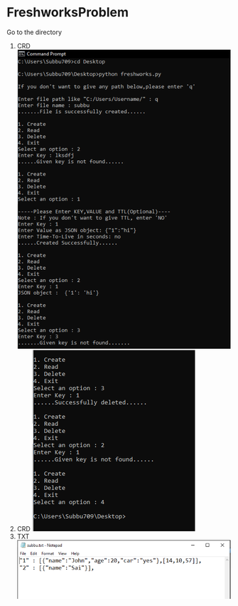 # FreshworksProblem
Go to the directory
1. CRD
![](output/1.PNG)
2. CRD
![](output/2.PNG)
3. TXT
![](output/3.PNG)
